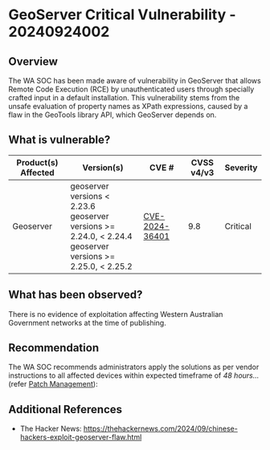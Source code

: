 # GeoServer Critical Vulnerability - 20240924002

## Overview

The WA SOC has been made aware of vulnerability in GeoServer that allows Remote Code Execution (RCE) by unauthenticated users through specially crafted input in a default installation. This vulnerability stems from the unsafe evaluation of property names as XPath expressions, caused by a flaw in the GeoTools library API, which GeoServer depends on.

## What is vulnerable?

| Product(s) Affected | Version(s)                                                                                                            | CVE #                                                             | CVSS v4/v3 | Severity |
| ------------------- | --------------------------------------------------------------------------------------------------------------------- | ----------------------------------------------------------------- | ---------- | -------- |
| Geoserver           | geoserver versions \< 2.23.6 <br>geoserver versions >= 2.24.0, \< 2.24.4  <br>geoserver versions >= 2.25.0, \< 2.25.2 | [CVE-2024-36401](https://nvd.nist.gov/vuln/detail/CVE-2024-36401) | 9.8        | Critical |

## What has been observed?

There is no evidence of exploitation affecting Western Australian Government networks at the time of publishing.

## Recommendation

The WA SOC recommends administrators apply the solutions as per vendor instructions to all affected devices within expected timeframe of *48 hours...* (refer [Patch Management](../guidelines/patch-management.md)):

## Additional References

- The Hacker News: <https://thehackernews.com/2024/09/chinese-hackers-exploit-geoserver-flaw.html>
